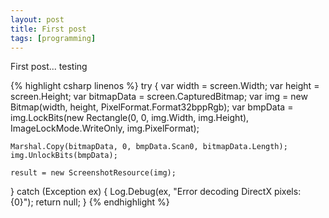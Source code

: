 ```yaml
---
layout: post
title: First post
tags: [programming]
---
```


First post... testing

{% highlight csharp linenos %}
try
{
    var width = screen.Width;
    var height = screen.Height;
    var bitmapData = screen.CapturedBitmap;
    var img = new Bitmap(width, height, PixelFormat.Format32bppRgb);
    var bmpData = img.LockBits(new Rectangle(0, 0, img.Width, img.Height), ImageLockMode.WriteOnly, img.PixelFormat);

    Marshal.Copy(bitmapData, 0, bmpData.Scan0, bitmapData.Length);
    img.UnlockBits(bmpData);

    result = new ScreenshotResource(img);
}
catch (Exception ex)
{
    Log.Debug(ex, "Error decoding DirectX pixels: {0}");
    return null;
}
{% endhighlight %}
